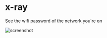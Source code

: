 # x-ray
See the wifi password of the network you're on

![screenshot](https://pbs.twimg.com/media/CFG4tX-UEAAccM4.png:large)
